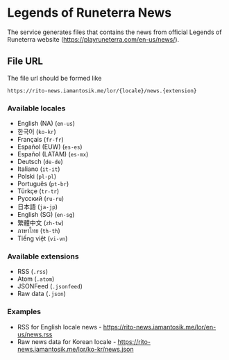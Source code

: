 # Legends of Runeterra News

The service generates files that contains the news from official Legends of Runeterra website (https://playruneterra.com/en-us/news/).

## File URL
The file url should be formed like
```
https://rito-news.iamantosik.me/lor/{locale}/news.{extension}
```

### Available locales
- English (NA) (`en-us`)
- 한국어 (`ko-kr`)
- Français (`fr-fr`)
- Español (EUW) (`es-es`)
- Español (LATAM) (`es-mx`)
- Deutsch (`de-de`)
- Italiano (`it-it`)
- Polski (`pl-pl`)
- Português (`pt-br`)
- Türkçe (`tr-tr`)
- Русский (`ru-ru`)
- 日本語 (`ja-jp`)
- English (SG) (`en-sg`)
- 繁體中文 (`zh-tw`)
- ภาษาไทย (`th-th`)
- Tiếng việt (`vi-vn`)

### Available extensions
- RSS (`.rss`)
- Atom (`.atom`)
- JSONFeed (`.jsonfeed`)
- Raw data (`.json`)

### Examples
- RSS for English locale news - https://rito-news.iamantosik.me/lor/en-us/news.rss
- Raw news data for Korean locale - https://rito-news.iamantosik.me/lor/ko-kr/news.json
